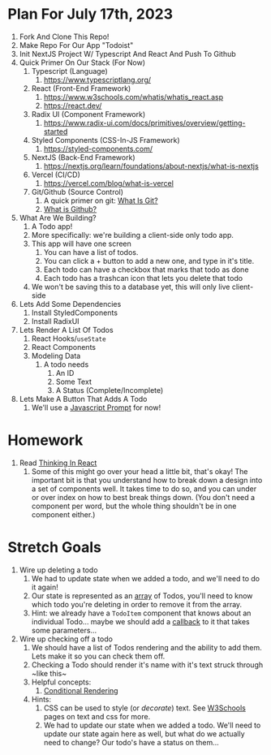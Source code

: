 # Plan For July 17th, 2023

1. Fork And Clone This Repo!
2. Make Repo For Our App "Todoist"
3. Init NextJS Project W/ Typescript And React And Push To Github
4. Quick Primer On Our Stack (For Now)
   1. Typescript (Language)
      1. https://www.typescriptlang.org/
   2. React (Front-End Framework)
      1. https://www.w3schools.com/whatis/whatis_react.asp
      2. https://react.dev/
   3. Radix UI (Component Framework)
      1. https://www.radix-ui.com/docs/primitives/overview/getting-started
   4. Styled Components (CSS-In-JS Framework)
      1. https://styled-components.com/
   5. NextJS (Back-End Framework)
      1. https://nextjs.org/learn/foundations/about-nextjs/what-is-nextjs
   6. Vercel (CI/CD)
      1. https://vercel.com/blog/what-is-vercel
   7. Git/Github (Source Control)
      1. A quick primer on git: [What Is Git?](https://www.simplilearn.com/tutorials/git-tutorial/what-is-git#:~:text=Git%20is%20a%20version%20control,code%20management%20in%20software%20development.)
      2. [What is Github?](https://www.simplilearn.com/tutorials/git-tutorial/what-is-github)
5. What Are We Building?
   1. A Todo app!
   2. More specifically: we're building a client-side only todo app.
   3. This app will have one screen
      1. You can have a list of todos.
      2. You can click a + button to add a new one, and type in it's title.
      3. Each todo can have a checkbox that marks that todo as done
      4. Each todo has a trashcan icon that lets you delete that todo
   4. We won't be saving this to a database yet, this will only live client-side
6. Lets Add Some Dependencies
   1. Install StyledComponents
   2. Install RadixUI
7. Lets Render A List Of Todos
   1. React Hooks/`useState`
   2. React Components
   3. Modeling Data
      1. A todo needs
         1. An ID
         2. Some Text
         3. A Status (Complete/Incomplete)
8. Lets Make A Button That Adds A Todo
   1. We'll use a [Javascript Prompt](https://www.w3schools.com/js/js_popup.asp) for now!

# Homework
1. Read [Thinking In React](https://react.dev/learn/thinking-in-react)
   1. Some of this might go over your head a little bit, that's okay! The important bit is that you understand how to break down a design into a set of components well. It takes time to do so, and you can under or over index on how to best break things down. (You don't need a component per word, but the whole thing shouldn't be in one component either.)

# Stretch Goals
1. Wire up deleting a todo
   1. We had to update state when we added a todo, and we'll need to do it again!
   2. Our state is represented as an [array](https://www.w3schools.com/js/js_arrays.asp) of Todos, you'll need to know which todo you're deleting in order to remove it from the array.
   3. Hint: we already have a `TodoItem` component that knows about an individual Todo... maybe we should add a [callback](https://legacy.reactjs.org/docs/faq-functions.html) to it that takes some parameters...
2. Wire up checking off a todo
   1. We should have a list of Todos rendering and the ability to add them. Lets make it so you can check them off.
   2. Checking a Todo should render it's name with it's text struck through ~like this~
   3. Helpful concepts:
      1. [Conditional Rendering](https://react.dev/learn/conditional-rendering)
   4. Hints:
      1. CSS can be used to style (or _decorate_) text. See [W3Schools](https://www.w3schools.com/css/css_text.asp) pages on text and css for more.
      2. We had to update our state when we added a todo. We'll need to update our state again here as well, but what do we actually need to change? Our todo's have a status on them...
